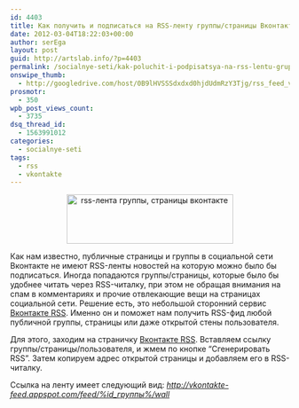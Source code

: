 ```yaml
---
id: 4403
title: Как получить и подписаться на RSS-ленту группы/страницы Вконтакте
date: 2012-03-04T18:22:03+00:00
author: serEga
layout: post
guid: http://artslab.info/?p=4403
permalink: /socialnye-seti/kak-poluchit-i-podpisatsya-na-rss-lentu-gruppystranicy-vkontakte/
onswipe_thumb:
  - http://googledrive.com/host/0B9lHVSSSdxdxd0hjdUdmRzY3Tjg/rss_feed_vkonakte.jpg
prosmotr:
  - 350
wpb_post_views_count:
  - 3735
dsq_thread_id:
  - 1563991012
categories:
  - socialnye-seti
tags:
  - rss
  - vkontakte
---
```

<center>
  <a href="http://googledrive.com/host/0B9lHVSSSdxdxd0hjdUdmRzY3Tjg/rss_feed_vkonakte.jpg"><img src="http://googledrive.com/host/0B9lHVSSSdxdxd0hjdUdmRzY3Tjg/rss_feed_vkonakte-300x89.jpg" alt="rss-лента группы, страницы вконтакте" title="rss_feed_vkonakte" width="300" height="89" class="aligncenter size-medium wp-image-4408" srcset="http://googledrive.com/host/0B9lHVSSSdxdxd0hjdUdmRzY3Tjg/rss_feed_vkonakte-300x89.jpg 300w, http://googledrive.com/host/0B9lHVSSSdxdxd0hjdUdmRzY3Tjg/rss_feed_vkonakte.jpg 613w" sizes="(max-width: 300px) 100vw, 300px" /></a>
</center>

Как нам известно, публичные страницы и группы в социальной сети Вконтакте не имеют RSS-ленты новостей на которую можно было бы подписаться. Иногда попадаются группы/страницы, которые было бы удобнее читать через RSS-читалку, при этом не обращая внимания на спам в комментариях и прочие отвлекающие вещи на страницах социальной сети. Решение есть, это небольшой сторонний сервис [Вконтакте RSS](http://vkontakte-feed.appspot.com/). Именно он и поможет нам получить RSS-фид любой публичной группы, страницы или даже открытой стены пользователя.

Для этого, заходим на страничку [Вконтакте RSS](http://vkontakte-feed.appspot.com/). Вставляем ссылку группы/страницы/пользователя, и жмем по кнопке &#8220;Сгенерировать RSS&#8221;. Затем копируем адрес открытой страницы и добавляем его в RSS-читалку.


Ссылка на ленту имеет следующий вид: _http://vkontakte-feed.appspot.com/feed/%id_группы%/wall_